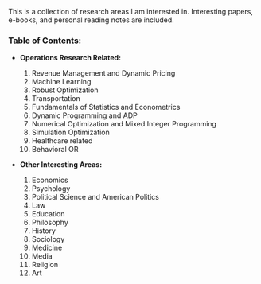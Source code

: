 
This is a collection of research areas I am interested in. Interesting papers, e-books, and personal reading notes are included.

### Table of Contents:

- __Operations Research Related:__
    1. Revenue Management and Dynamic Pricing
    2. Machine Learning
    3. Robust Optimization
    4. Transportation
    5. Fundamentals of Statistics and Econometrics
    6. Dynamic Programming and ADP
    7. Numerical Optimization and Mixed Integer Programming
    8. Simulation Optimization
    9. Healthcare related
    10. Behavioral OR

- __Other Interesting Areas:__
    1. Economics
    2. Psychology
    3. Political Science and American Politics
    4. Law
    5. Education
    6. Philosophy
    7. History
    8. Sociology
    9. Medicine
    10. Media
    11. Religion
    12. Art
